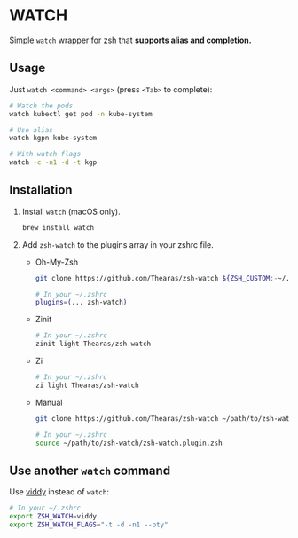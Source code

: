 # WATCH

Simple `watch` wrapper for zsh that **supports alias and completion.**

## Usage

Just `watch <command> <args>` (press `<Tab>` to complete):

```bash
# Watch the pods
watch kubectl get pod -n kube-system

# Use alias
watch kgpn kube-system

# With watch flags
watch -c -n1 -d -t kgp
```

## Installation

1. Install `watch` (macOS only).

    ```bash
    brew install watch
    ```

2. Add `zsh-watch` to the plugins array in your zshrc file.


    - Oh-My-Zsh

        ```bash
        git clone https://github.com/Thearas/zsh-watch ${ZSH_CUSTOM:-~/.oh-my-zsh/custom}/plugins/zsh-watch

        # In your ~/.zshrc
        plugins=(... zsh-watch)
        ```

    - Zinit

        ```bash
        # In your ~/.zshrc
        zinit light Thearas/zsh-watch
        ```

    - Zi

        ```bash
        # In your ~/.zshrc
        zi light Thearas/zsh-watch
        ```

    - Manual

        ```bash
        git clone https://github.com/Thearas/zsh-watch ~/path/to/zsh-watch

        # In your ~/.zshrc
        source ~/path/to/zsh-watch/zsh-watch.plugin.zsh
        ```

## Use another `watch` command

Use [viddy](https://github.com/sachaos/viddy) instead of `watch`:

```bash
# In your ~/.zshrc
export ZSH_WATCH=viddy
export ZSH_WATCH_FLAGS="-t -d -n1 --pty"
```
